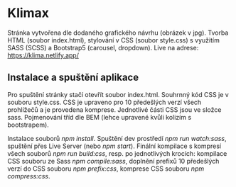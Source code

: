 # Klimax

Stránka vytvořena dle dodaného grafického návrhu (obrázek v jpg). Tvorba HTML (soubor index.html), stylování v CSS (soubor style.css) s využitím SASS (SCSS) a Bootstrap5 (carousel, dropdown). Live na adrese: https://klima.netlify.app/ 


## Instalace a spuštění aplikace

Pro spuštění stránky stačí otevřít soubor index.html. Souhrnný kód CSS je v souboru style.css. CSS je upraveno pro 10 předešlých verzí všech prohlížečů a je provedena komprese. Jednotlivé části CSS jsou ve složce sass.  Pojmenování tříd dle BEM (lehce upravené kvůli kolizím s bootstrapem). 

Instalace souborů *npm install*. Spuštění dev prostředí *npm run watch:sass*, spuštění přes Live Server (nebo *npm start*). Finální kompilace s kompresí všech souborů *npm run build:css*, resp. po jednotlivých krocích: kompilace CSS souboru ze Sass *npm compile:sass*, doplnění prefixů 10 předešlých verzí do CSS souboru *npm prefix:css*, komprese CSS souboru *npm compress:css*.




